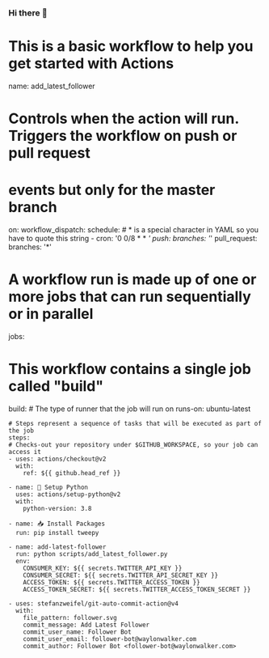 ### Hi there 👋

<!--
**kshitijsoni/kshitijsoni** is a ✨ _special_ ✨ repository because its `README.md` (this file) appears on your GitHub profile.

Here are some ideas to get you started:

- 🔭 I’m currently working on ...
- 🌱 I’m currently learning ...
- 👯 I’m looking to collaborate on ...
- 🤔 I’m looking for help with ...
- 💬 Ask me about ...
- 📫 How to reach me: ...
- 😄 Pronouns: ...
- ⚡ Fun fact: ...
-->


# This is a basic workflow to help you get started with Actions

name: add_latest_follower

# Controls when the action will run. Triggers the workflow on push or pull request
# events but only for the master branch
on:
  workflow_dispatch:
  schedule:
    # * is a special character in YAML so you have to quote this string
    - cron:  '0 0/8 * * *'
  push:
    branches: '*'
  pull_request:
    branches: '*'

# A workflow run is made up of one or more jobs that can run sequentially or in parallel
jobs:
  # This workflow contains a single job called "build"
  build:
    # The type of runner that the job will run on
    runs-on: ubuntu-latest

    # Steps represent a sequence of tasks that will be executed as part of the job
    steps:
    # Checks-out your repository under $GITHUB_WORKSPACE, so your job can access it
    - uses: actions/checkout@v2
      with:
        ref: ${{ github.head_ref }}

    - name: 🐍 Setup Python
      uses: actions/setup-python@v2
      with:
        python-version: 3.8
        
    - name: 📥 Install Packages
      run: pip install tweepy
    
    - name: add-latest-follower
      run: python scripts/add_latest_follower.py
      env:
        CONSUMER_KEY: ${{ secrets.TWITTER_API_KEY }}
        CONSUMER_SECRET: ${{ secrets.TWITTER_API_SECRET_KEY }}
        ACCESS_TOKEN: ${{ secrets.TWITTER_ACCESS_TOKEN }}
        ACCESS_TOKEN_SECRET: ${{ secrets.TWITTER_ACCESS_TOKEN_SECRET }}

    - uses: stefanzweifel/git-auto-commit-action@v4
      with:
        file_pattern: follower.svg
        commit_message: Add Latest Follower
        commit_user_name: Follower Bot
        commit_user_email: follower-bot@waylonwalker.com
        commit_author: Follower Bot <follower-bot@waylonwalker.com>
